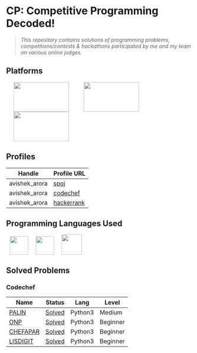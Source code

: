 # CP: Competitive Programming Decoded!
> *This repository contains solutions of programming problems, competitions/contests & hackathons participated by me and my team on various online judges.*

## Platforms
<img src="https://www.codechef.com/sites/all/themes/abessive/logo.png" height="80px" width="150px" hspace="20"><img src="http://arpitbhayani.me/static/images/spoj.png" height="80px" width="150px" hspace="20"><img src="https://d3keuzeb2crhkn.cloudfront.net/hackerrank/assets/styleguide/logo_wordmark-f5c5eb61ab0a154c3ed9eda24d0b9e31.svg" height="80px" width="150px" hspace="20">




## Profiles

| Handle | Profile URL |
| ------- | --- |
| avishek_arora   | [spoj](http://www.spoj.com/users/avishek_arora/) |
| avishek_arora | [codechef](https://www.codechef.com/users/avishek_arora) |
| avishek_arora | [hackerrank](https://www.hackerrank.com/avishek_arora) |

## Programming Languages Used 
<img src="http://dipendrashekhawat.com/wp-content/uploads/2017/04/c-logo.png" height="50px" width="50px" hspace="10"><img src="https://ignite.apache.org/images/cpp.png" height="50px" width="50px" hspace="10"><img src="https://www.python.org/static/opengraph-icon-200x200.png" height="55px" width="55px" hspace="10">

## Solved Problems 

### Codechef
| Name | Status | Lang | Level |
| ------- | -------- | ----- | ---- | 
| [PALIN](https://www.codechef.com/problems/PALIN)       | [Solved](https://github.com/avi-arora/competitive-programming/blob/master/PALIN.py)    | Python3 | Medium   | 
| [ONP](https://www.codechef.com/problems/ONP) 			 | [Solved](https://github.com/avi-arora/competitive-programming/blob/master/ONP.py) 	  | Python3 | Beginner |
| [CHEFAPAR](https://www.codechef.com/problems/CHEFAPAR) | [Solved](https://github.com/avi-arora/competitive-programming/blob/master/CHEFAPAR.py) | Python3 | Beginner |
| [LISDIGIT](https://www.codechef.com/problems/LISDIGIT) | [Solved](https://github.com/avi-arora/competitive-programming/blob/master/LISDIGIT.py) | Python3 | Beginner |

 








